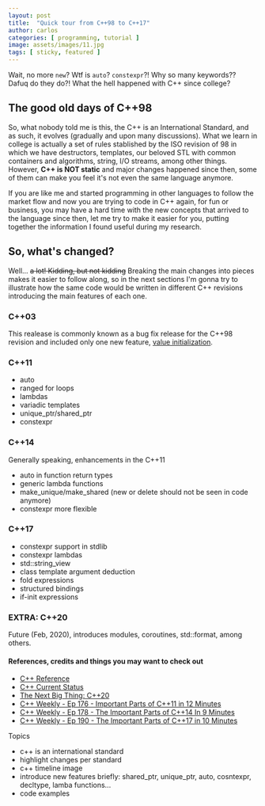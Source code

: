 ```yaml
---
layout: post
title:  "Quick tour from C++98 to C++17"
author: carlos
categories: [ programming, tutorial ]
image: assets/images/11.jpg
tags: [ sticky, featured ]
---
```

Wait, no more `new`? Wtf is `auto`? `constexpr`?! Why so many keywords?? Dafuq do they do?!
What the hell happened with C++ since college?


## The good old days of C++98

So, what nobody told me is this, the C++ is an International Standard, and as such, it evolves (gradually and upon many discussions).
What we learn in college is actually a set of rules stablished by the ISO revision of 98 in which we have destructors, templates,
our beloved STL with common containers and algorithms, string, I/O streams, among other things. However, **C++ is NOT static**
and major changes happened since then, some of them can make you feel it's not even the same language anymore.

If you are like me and started programming in other languages to follow the market flow and now you are trying
to code in C++ again, for fun or business, you may have a hard time with the new concepts that arrived to the language since then,
let me try to make it easier for you, putting together the information I found useful during my research.

## So, what's changed?

Well... ~~a lot! Kidding, but not kidding~~ Breaking the main changes into pieces makes it easier to follow along,
so in the next sections I'm gonna try to illustrate how the same code would be written in different C++ revisions
introducing the main features of each one.

### C++03

This realease is commonly known as a bug fix release for the C++98 revision and included only one new feature, 
[value initialization](https://en.cppreference.com/w/cpp/language/value_initialization).

### C++11

- auto
- ranged for loops
- lambdas
- variadic templates
- unique_ptr/shared_ptr
- constexpr

### C++14

Generally speaking, enhancements in the C++11
- auto in function return types
- generic lambda functions
- make_unique/make_shared (new or delete should not be seen in code anymore)
- constexpr more flexible

### C++17

- constexpr support in stdlib
- constexpr lambdas
- std::string_view
- class template argument deduction
- fold expressions
- structured bindings
- if-init expressions

### EXTRA: C++20

Future (Feb, 2020), introduces modules, coroutines, std::format, among others.


#### References, credits and things you may want to check out

- [C++ Reference](https://en.cppreference.com/w/)
- [C++ Current Status](https://isocpp.org/std/status)
- [The Next Big Thing: C++20](https://www.modernescpp.com/index.php/c-20-an-overview)
- [C++ Weekly - Ep 176 - Important Parts of C++11 in 12 Minutes](https://www.youtube.com/watch?v=D5n6xMUKU3A)
- [C++ Weekly - Ep 178 - The Important Parts of C++14 In 9 Minutes](https://www.youtube.com/watch?v=mXxNvaEdNHI)
- [C++ Weekly - Ep 190 - The Important Parts of C++17 in 10 Minutes](https://www.youtube.com/watch?v=QpFjOlzg1r4)

Topics
- c++ is an international standard
- highlight changes per standard
- c++ timeline image
- introduce new features briefly: shared_ptr, unique_ptr, auto, cosntexpr, decltype, lamba functions...
- code examples


